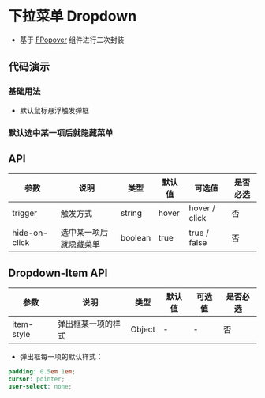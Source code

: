 # 下拉菜单 Dropdown

- 基于 [FPopover](./popover.md) 组件进行二次封装

## 代码演示

### 基础用法

- 默认鼠标悬浮触发弹框

<ClientOnly>
  <demo-dropdown-1 />
</ClientOnly>

### 默认选中某一项后就隐藏菜单

<ClientOnly>
  <demo-dropdown-2 />
</ClientOnly>

## API

| 参数          | 说明                   | 类型    | 默认值 | 可选值        | 是否必选 |
| ------------- | ---------------------- | ------- | ------ | ------------- | -------- |
| trigger       | 触发方式               | string  | hover  | hover / click | 否       |
| hide-on-click | 选中某一项后就隐藏菜单 | boolean | true   | true / false  | 否       |

## Dropdown-Item API

| 参数       | 说明               | 类型   | 默认值 | 可选值 | 是否必选 |
| ---------- | ------------------ | ------ | ------ | ------ | -------- |
| item-style | 弹出框某一项的样式 | Object | -      | -      | 否       |

- 弹出框每一项的默认样式：

```scss
padding: 0.5em 1em;
cursor: pointer;
user-select: none;
```
